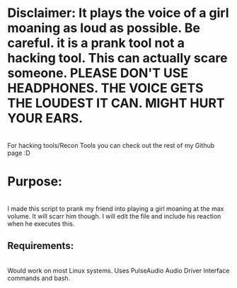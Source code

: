 <h1>Disclaimer: It plays the voice of a girl moaning as loud as possible. Be careful. it is a prank tool not a hacking tool. This can actually scare someone.
PLEASE DON'T USE HEADPHONES. THE VOICE GETS THE LOUDEST IT CAN. MIGHT HURT YOUR EARS.</h1>
<br>
For hacking tools/Recon Tools you can check out the rest of my Github page :D

<h1>Purpose:</h1><br>
I made this script to prank my friend into playing a girl moaning at the max volume. It will scarr him though. I will edit the file and include his reaction
when he executes this.

<h2>Requirements:</h2>
<br>
Would work on most Linux systems. Uses PulseAudio Audio Driver Interface commands and bash.

